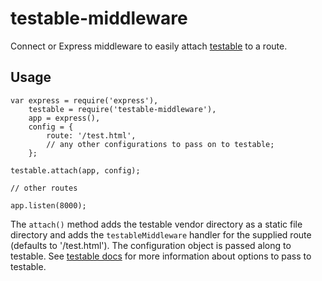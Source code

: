 # testable-middleware

Connect or Express middleware to easily attach [testable](https://github.com/joeytrapp/node-testable) to a route.

## Usage

    var express = require('express'),
        testable = require('testable-middleware'),
        app = express(),
        config = {
            route: '/test.html',
            // any other configurations to pass on to testable;
        };

    testable.attach(app, config);

    // other routes

    app.listen(8000);

The `attach()` method adds the testable vendor directory as a static file directory and adds the `testableMiddleware` handler for the supplied route (defaults to '/test.html'). The configuration object is passed along to testable. See [testable docs](https://github.com/joeytrapp/node-testable) for more information about options to pass to testable.
